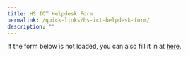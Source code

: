 ```yaml
---
title: HS ICT Helpdesk Form
permalink: /quick-links/hs-ict-helpdesk-form/
description: ""
---
```

If the form below is not loaded, you can also fill it in at [here](https://form.gov.sg/5e411c92366d6a0011c76b50).
